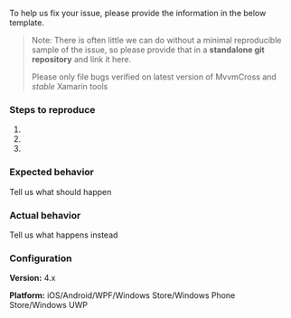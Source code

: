 To help us fix your issue, please provide the information in the below template. 

> Note: There is often little we can do without a minimal reproducible sample of the issue, so please provide that in a **standalone git repository** and link it here.
>
> Please only file bugs verified on latest version of MvvmCross and _stable_ Xamarin tools


### Steps to reproduce

1.

2.

3.


### Expected behavior
Tell us what should happen

### Actual behavior
Tell us what happens instead

### Configuration

**Version:** 4.x

**Platform:** iOS/Android/WPF/Windows Store/Windows Phone Store/Windows UWP
